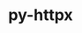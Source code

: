 ---
title: "py-httpx"
layout: cache
categories: [package, develop]
meta: {"versions": ["0.23.3"], "compilers": ["gcc@=11.3.0"], "oss": ["ubuntu22.04"], "platforms": ["linux"], "targets": ["x86_64_v3"], "stacks": ["ml-linux-x86_64-cpu", "ml-linux-x86_64-cuda", "root"], "num_specs": 5, "num_specs_by_stack": {"ml-linux-x86_64-cuda": 5, "ml-linux-x86_64-cpu": 5, "root": 5}}
spec_details: [{"hash": "nbspfkg2qam7jvrfglblwdxogsqsugzb", "compiler": "gcc@=11.3.0", "versions": ["0.23.3"], "os": "ubuntu22.04", "platform": "linux", "target": "x86_64_v3", "variants": ["build_system=python_pip", "~http2"], "stacks": ["ml-linux-x86_64-cuda", "ml-linux-x86_64-cpu", "root"], "size": "-", "tarball": "https://binaries.spack.io/develop/build_cache/linux-ubuntu22.04-x86_64_v3/gcc-11.3.0/py-httpx-0.23.3/linux-ubuntu22.04-x86_64_v3-gcc-11.3.0-py-httpx-0.23.3-nbspfkg2qam7jvrfglblwdxogsqsugzb.spack"}, {"hash": "wzzeymkvtlx3eldesjcw2gg6vk57eftj", "compiler": "gcc@=11.3.0", "versions": ["0.23.3"], "os": "ubuntu22.04", "platform": "linux", "target": "x86_64_v3", "variants": ["build_system=python_pip", "~http2"], "stacks": ["ml-linux-x86_64-cuda", "ml-linux-x86_64-cpu", "root"], "size": "-", "tarball": "https://binaries.spack.io/develop/build_cache/linux-ubuntu22.04-x86_64_v3/gcc-11.3.0/py-httpx-0.23.3/linux-ubuntu22.04-x86_64_v3-gcc-11.3.0-py-httpx-0.23.3-wzzeymkvtlx3eldesjcw2gg6vk57eftj.spack"}, {"hash": "okz4uefzztkwbme5prbi7hxih2yfmshg", "compiler": "gcc@=11.3.0", "versions": ["0.23.3"], "os": "ubuntu22.04", "platform": "linux", "target": "x86_64_v3", "variants": ["build_system=python_pip", "~http2"], "stacks": ["ml-linux-x86_64-cuda", "ml-linux-x86_64-cpu", "root"], "size": "-", "tarball": "https://binaries.spack.io/develop/build_cache/linux-ubuntu22.04-x86_64_v3/gcc-11.3.0/py-httpx-0.23.3/linux-ubuntu22.04-x86_64_v3-gcc-11.3.0-py-httpx-0.23.3-okz4uefzztkwbme5prbi7hxih2yfmshg.spack"}, {"hash": "jjgd3nj4437depjd52vjwnmqdnswremn", "compiler": "gcc@=11.3.0", "versions": ["0.23.3"], "os": "ubuntu22.04", "platform": "linux", "target": "x86_64_v3", "variants": ["build_system=python_pip", "~http2"], "stacks": ["ml-linux-x86_64-cuda", "ml-linux-x86_64-cpu", "root"], "size": "-", "tarball": "https://binaries.spack.io/develop/build_cache/linux-ubuntu22.04-x86_64_v3/gcc-11.3.0/py-httpx-0.23.3/linux-ubuntu22.04-x86_64_v3-gcc-11.3.0-py-httpx-0.23.3-jjgd3nj4437depjd52vjwnmqdnswremn.spack"}, {"hash": "tf5im3755uidshamxgr5wc7tcfn7ypc6", "compiler": "gcc@=11.3.0", "versions": ["0.23.3"], "os": "ubuntu22.04", "platform": "linux", "target": "x86_64_v3", "variants": ["build_system=python_pip", "~http2"], "stacks": ["ml-linux-x86_64-cuda", "ml-linux-x86_64-cpu", "root"], "size": "-", "tarball": "https://binaries.spack.io/develop/build_cache/linux-ubuntu22.04-x86_64_v3/gcc-11.3.0/py-httpx-0.23.3/linux-ubuntu22.04-x86_64_v3-gcc-11.3.0-py-httpx-0.23.3-tf5im3755uidshamxgr5wc7tcfn7ypc6.spack"}]
---